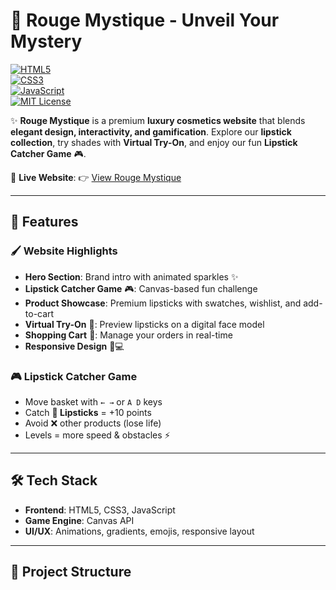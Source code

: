 # 💄 Rouge Mystique - Unveil Your Mystery  

[![HTML5](https://img.shields.io/badge/HTML5-E34F26?style=for-the-badge&logo=html5&logoColor=white)](#)  
[![CSS3](https://img.shields.io/badge/CSS3-1572B6?style=for-the-badge&logo=css3&logoColor=white)](#)  
[![JavaScript](https://img.shields.io/badge/JavaScript-F7DF1E?style=for-the-badge&logo=javascript&logoColor=black)](#)  
[![MIT License](https://img.shields.io/badge/License-MIT-green?style=for-the-badge)](#)  

✨ **Rouge Mystique** is a premium **luxury cosmetics website** that blends **elegant design, interactivity, and gamification**. Explore our **lipstick collection**, try shades with **Virtual Try-On**, and enjoy our fun **Lipstick Catcher Game** 🎮.  

🔗 **Live Website**: 👉 [View Rouge Mystique](https://your-username.github.io/rouge-mystique/)  

---

## 🌟 Features  

### 🖌️ Website Highlights  
- **Hero Section**: Brand intro with animated sparkles ✨  
- **Lipstick Catcher Game** 🎮: Canvas-based fun challenge  
- **Product Showcase**: Premium lipsticks with swatches, wishlist, and add-to-cart  
- **Virtual Try-On** 👄: Preview lipsticks on a digital face model  
- **Shopping Cart** 🛒: Manage your orders in real-time  
- **Responsive Design** 📱💻  

### 🎮 Lipstick Catcher Game  
- Move basket with `← →` or `A D` keys  
- Catch **💄 Lipsticks** = +10 points  
- Avoid ❌ other products (lose life)  
- Levels = more speed & obstacles ⚡  

---

## 🛠️ Tech Stack  

- **Frontend**: HTML5, CSS3, JavaScript  
- **Game Engine**: Canvas API  
- **UI/UX**: Animations, gradients, emojis, responsive layout  

---

## 📂 Project Structure  

